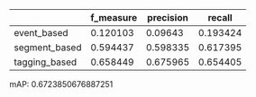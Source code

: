 |               |   f_measure |   precision |   recall |
|---------------|-------------|-------------|----------|
| event_based   |    0.120103 |    0.09643  | 0.193424 |
| segment_based |    0.594437 |    0.598335 | 0.617395 |
| tagging_based |    0.658449 |    0.675965 | 0.654405 |
mAP: 0.6723850676887251
